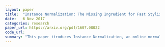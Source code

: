 ```yaml
---
layout: paper
title:  "Instance Normalization: The Missing Ingredient for Fast Stylization"
date:   6 Nov 2017
categories: research
paper_url: https://arxiv.org/pdf/1607.08022
code_url: 
summary: "This paper itroduces Instance Normalization, an online normalization technique that calculates the mean and std across individual data instances. This is shown to work well in situations where there is very high vatiation within batches, such as in style transfer."
---
```


